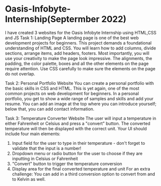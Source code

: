 # Oasis-Infobyte-Internship(Septermber 2022)
I have created 3 websites for the Oasis Infobyte Internship using HTML,CSS and JS 
Task 1: Landing Page
A landing page is one of the best web development projects for beginners. This project demands a foundational understanding of HTML and CSS. You will learn how to add columns, divide sections, arrange items, add headers, footers. Most importantly, you will use your creativity to make the page look impressive. The alignments, the padding, the color palette, boxes and all the other elements on the page require attention. Use CSS carefully to make sure the elements on the page do not overlap.

Task 2: Personal Portfolio Website 
You can create a personal portfolio with the basic skills in CSS and HTML. This is yet again, one of the most common projects on web development for beginners. In a personal portfolio, you get to show a wide range of samples and skills and add your resume. You can add an image at the top where you can introduce yourself; below that, you can add contact information.

Task 3: Temperature Converter Website
The user will input a temperature in either Fahrenheit or Celsius and press a "convert" button. The converted temperature will then be displayed with the correct unit.
Your UI should include four main elements:
1. Input field for the user to type in their temperature - don't forget to validate that the input is a number!
2. Dropdown menu or radio button for the user to choose if they are inputting in Celsius or Fahrenheit
3. "Convert" button to trigger the temperature conversion
4. Display area for the final converted temperature and unit
For an extra challenge: You can add in a third conversion option to convert from and to Kelvin as well.
